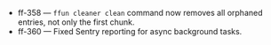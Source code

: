 
- ff-358 — `ffun cleaner clean` command now removes all orphaned entries, not only the first chunk.
- ff-360 — Fixed Sentry reporting for async background tasks.
